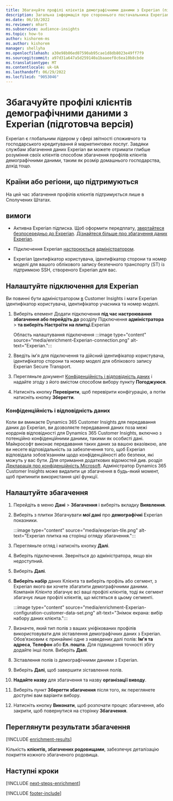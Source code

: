 ```yaml
---
title: Збагачуйте профілі клієнтів демографічними даними з Experian (підготовча версія)
description: Загальна інформація про стороннього постачальника Experian.
ms.date: 06/10/2022
ms.reviewer: mhart
ms.subservice: audience-insights
ms.topic: how-to
author: kishorem-ms
ms.author: kishorem
manager: shellyha
ms.openlocfilehash: a30e98b06ed07590ab95cae1d8db8023e49ff7f9
ms.sourcegitcommit: a97d31a647a5d259140a1baaeef8c6ea10b8cbde
ms.translationtype: MT
ms.contentlocale: uk-UA
ms.lasthandoff: 06/29/2022
ms.locfileid: "9053046"
---
```

# <a name="enrich-customer-profiles-with-demographics-from-experian-preview"></a>Збагачуйте профілі клієнтів демографічними даними з Experian (підготовча версія)

Experian є глобальним лідером у сфері звітності споживчого та господарського кредитування й маркетингових послуг. Завдяки службам збагачення даних Experian ви можете отримати глибше розуміння своїх клієнтів способом збагачення профілів клієнтів демографічними даними, таким як розмір домашнього господарства, дохід тощо.

## <a name="supported-countriesregions"></a>Країни або регіони, що підтримуються

На цей час збагачення профілів клієнтів підтримується лише в Сполучених Штатах.

## <a name="prerequisites"></a>вимоги

- Активна Experian підписка. Щоб оформити передплату, [звертайтеся безпосередньо до Experian](https://www.experian.com/marketing-services/contact). [Дізнайтеся більше про збагачення даних Experian](https://www.experian.com/marketing-services/microsoft?cmpid=ems_web_mci_cdppage).

- Підключення Experian [настроюється](connections.md) [адміністратором](#configure-the-connection-for-experian).

- Experian Ідентифікатор користувача, ідентифікатор сторони та номер моделі для вашого облікового запису безпечного транспорту (ST) із підтримкою SSH, створеного Experian для вас.

## <a name="configure-the-connection-for-experian"></a>Налаштуйте підключення для Experian

Ви повинні бути адміністратором [в](permissions.md#admin) Customer Insights і мати Experian ідентифікатор користувача, ідентифікатор учасника та номер моделі.

1. Виберіть елемент Додати підключення **під час настроювання збагачення або перейдіть до** розділу Підключення **адміністратора** > **та виберіть Настроїти** **на плитці**.Experian

   Область налаштування підключення :::image type="content" source="media/enrichment-Experian-connection.png" alt-text="Experian.":::

1. Введіть ім'я для підключення та дійсний ідентифікатор користувача, ідентифікатор сторони та номер моделі для облікового запису Experian Secure Transport.

1. Перегляньте документ [Конфіденційність і відповідність даних](#data-privacy-and-compliance) і надайте згоду з його вмістом способом вибору пункту **Погоджуюся**.

1. Натисніть кнопку **Перевірити**, щоб перевірити конфігурацію, а потім натисніть кнопку **Зберегти**.

### <a name="data-privacy-and-compliance"></a>Конфіденційність і відповідність даних

Коли ви вмикаєте Dynamics 365 Customer Insights для передавання даних до Experian, ви дозволяєте передавання даних поза межі кордонів відповідності для Dynamics 365 Customer Insights, включно з потенційно конфіденційними даними, такими як особисті дані. Майкрософт виконає передавання таких даних за вашою вказівкою, але ви несете відповідальність за забезпечення того, щоб Experian відповідала зобов’язанням щодо конфіденційності або безпеки, які можуть у вас бути. Для отримання додаткових відомостей див. розділ [Декларація про конфіденційність Microsoft](https://go.microsoft.com/fwlink/?linkid=396732). Адміністратор Dynamics 365 Customer Insights може видалити це збагачення в будь-який момент, щоб припинити використання цієї функції.

## <a name="configure-the-enrichment"></a>Налаштуйте збагачення

1. Перейдіть в меню **Дані** > **Збагачення** і виберіть вкладку **Виявлення**.

1. Виберіть з плитки Збагачувати **мої дані** про **демографічні** Experian показники.

   :::image type="content" source="media/experian-tile.png" alt-text="Experian плитка на сторінці огляду збагачення.":::

1. Перегляньте огляд і натисніть кнопку **Далі**.

1. Виберіть підключення. Зверніться до адміністратора, якщо він недоступний.

1. Виберіть **Далі**.

1. **Виберіть набір** даних Клієнта та виберіть профіль або сегмент, з Experian якого ви хочете збагатити демографічними даними. Компанія *Клієнта* збагачує всі ваші профілі клієнтів, тоді як сегмент збагачує лише профілі клієнтів, що містяться в цьому сегменті.

    :::image type="content" source="media/enrichment-Experian-configuration-customer-data-set.png" alt-text="Знімок екрана: вибір набору даних клієнта.":::

1. Визначте, який тип полів з ваших уніфікованих профілів використовувати для зіставлення демографічних даних з Experian. Обов’язковим є принаймні одне з наведених далі полів: **Ім'я та адреса**, **Телефон** або **Ел. пошта**. Для підвищення точності збігу додайте інші поля. Виберіть **Далі**.

1. Зіставлення полів із демографічними даними з Experian.

1. Виберіть **Далі**, щоб завершити зіставлення полів.

1. **Надайте назву** для збагачення та назву **організації виводу**.

1. Виберіть пункт **Зберегти збагачення** після того, як переглянете доступні вам варіанти вибору.

1. Натисніть кнопку **Виконати**, щоб розпочати процес збагачення, або закрити, щоб повернутися на сторінку **Збагачення**.

## <a name="view-enrichment-results"></a>Переглянути результати збагачення

[!INCLUDE [enrichment-results](includes/enrichment-results.md)]

Кількість **клієнтів, збагачених родовищами**, забезпечує деталізацію покриття кожного збагаченого родовища.

## <a name="next-steps"></a>Наступні кроки

[!INCLUDE [next-steps-enrichment](includes/next-steps-enrichment.md)]

[!INCLUDE [footer-include](includes/footer-banner.md)]
